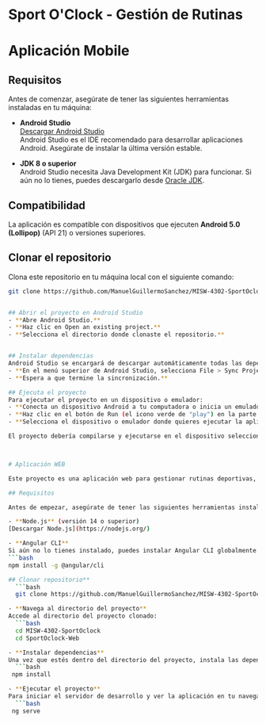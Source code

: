# Sport O'Clock - Gestión de Rutinas

# Aplicación Mobile

## Requisitos

Antes de comenzar, asegúrate de tener las siguientes herramientas instaladas en tu máquina:

- **Android Studio**  
  [Descargar Android Studio](https://developer.android.com/studio)  
  Android Studio es el IDE recomendado para desarrollar aplicaciones Android. Asegúrate de instalar la última versión estable.

- **JDK 8 o superior**  
  Android Studio necesita Java Development Kit (JDK) para funcionar. Si aún no lo tienes, puedes descargarlo desde [Oracle JDK](https://www.oracle.com/java/technologies/javase-jdk8-downloads.html).

## Compatibilidad

La aplicación es compatible con dispositivos que ejecuten **Android 5.0 (Lollipop)** (API 21) o versiones superiores.

## Clonar el repositorio
Clona este repositorio en tu máquina local con el siguiente comando:
  ```bash
  git clone https://github.com/ManuelGuillermoSanchez/MISW-4302-SportOclock.git


## Abrir el proyecto en Android Studio
- **Abre Android Studio.**
- **Haz clic en Open an existing project.**
- **Selecciona el directorio donde clonaste el repositorio.**


## Instalar dependencias
Android Studio se encargará de descargar automáticamente todas las dependencias necesarias desde Gradle. Si las dependencias no se descargan automáticamente, puedes forzar la sincronización ejecutando:
- **En el menú superior de Android Studio, selecciona File > Sync Project with Gradle Files.**
- **Espera a que termine la sincronización.**

## Ejecuta el proyecto
Para ejecutar el proyecto en un dispositivo o emulador:
- **Conecta un dispositivo Android a tu computadora o inicia un emulador de Android.**
- **Haz clic en el botón de Run (el icono verde de "play") en la parte superior de Android Studio.**
- **Selecciona el dispositivo o emulador donde quieres ejecutar la aplicación.**

El proyecto debería compilarse y ejecutarse en el dispositivo seleccionado.



# Aplicación WEB

Este proyecto es una aplicación web para gestionar rutinas deportivas, donde puedes crear, editar, eliminar y visualizar rutinas diarias. Está desarrollado con **Angular** y usa **Material Design** para los componentes visuales.

## Requisitos

Antes de empezar, asegúrate de tener las siguientes herramientas instaladas en tu máquina:

- **Node.js** (versión 14 o superior)  
  [Descargar Node.js](https://nodejs.org/)

- **Angular CLI**  
  Si aún no lo tienes instalado, puedes instalar Angular CLI globalmente con el siguiente comando:
  ```bash
  npm install -g @angular/cli

## Clonar repositorio**
    ```bash
    git clone https://github.com/ManuelGuillermoSanchez/MISW-4302-SportOclock.git

- **Navega al directorio del proyecto**
Accede al directorio del proyecto clonado:
    ```bash 
    cd MISW-4302-SportOclock
    cd SportOclock-Web

- **Instalar dependencias**
Una vez que estés dentro del directorio del proyecto, instala las dependencias necesarias ejecutando:
    ```bash 
   npm install

- **Ejecutar el proyecto**
Para iniciar el servidor de desarrollo y ver la aplicación en tu navegador, ejecuta:
    ```bash 
   ng serve


